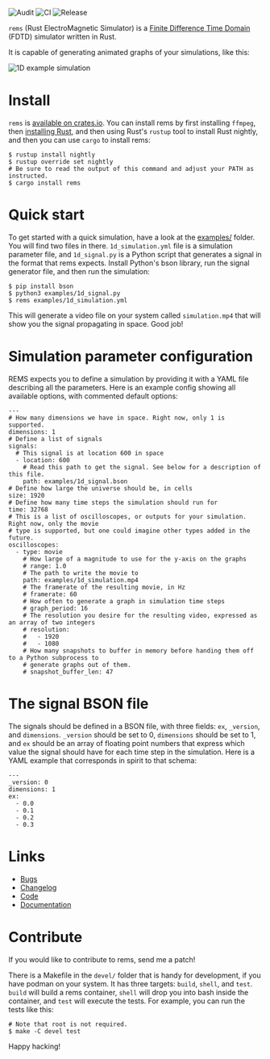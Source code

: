![Audit](https://github.com/bowlofeggs/rems/workflows/Audit/badge.svg?branch=master)
![CI](https://github.com/bowlofeggs/rems/workflows/CI/badge.svg?branch=master)
![Release](https://github.com/bowlofeggs/rems/workflows/Release/badge.svg?branch=master)

```rems``` (Rust ElectroMagnetic Simulator) is a
[Finite Difference Time Domain](https://en.wikipedia.org/wiki/Finite-difference_time-domain_method)
(FDTD) simulator written in Rust.

It is capable of generating animated graphs of your simulations, like this:

![1D example simulation](https://user-images.githubusercontent.com/354506/80891137-14c73400-8c90-11ea-8ffb-af5c53f03a3a.gif)


# Install

```rems``` is [available on crates.io](https://crates.io/crates/rems). You can install rems by first
installing ```ffmpeg```, then [installing Rust](https://www.rust-lang.org/tools/install), and then
using Rust's ```rustup``` tool to install Rust nightly, and then you can use ```cargo``` to install
rems:

```
$ rustup install nightly
$ rustup override set nightly
# Be sure to read the output of this command and adjust your PATH as instructed.
$ cargo install rems
```


# Quick start

To get started with a quick simulation, have a look at the
[examples/](https://github.com/bowlofeggs/rems/blob/master/examples) folder. You will find two files
in there. ```1d_simulation.yml``` file is a simulation parameter file, and ```1d_signal.py``` is a
Python script that generates a signal in the format that rems expects. Install Python's bson
library, run the signal generator file, and then run the simulation:

```
$ pip install bson
$ python3 examples/1d_signal.py
$ rems examples/1d_simulation.yml
```

This will generate a video file on your system called ```simulation.mp4``` that will show you the
signal propagating in space. Good job!


# Simulation parameter configuration

REMS expects you to define a simulation by providing it with a YAML file describing all the
parameters. Here is an example config showing all available options, with commented default
options:

```
---
# How many dimensions we have in space. Right now, only 1 is supported.
dimensions: 1
# Define a list of signals
signals:
  # This signal is at location 600 in space
  - location: 600
    # Read this path to get the signal. See below for a description of this file.
    path: examples/1d_signal.bson
# Define how large the universe should be, in cells
size: 1920
# Define how many time steps the simulation should run for
time: 32768
# This is a list of oscilloscopes, or outputs for your simulation. Right now, only the movie
# type is supported, but one could imagine other types added in the future.
oscilloscopes:
  - type: movie
    # How large of a magnitude to use for the y-axis on the graphs
    # range: 1.0
    # The path to write the movie to
    path: examples/1d_simulation.mp4
    # The framerate of the resulting movie, in Hz
    # framerate: 60
    # How often to generate a graph in simulation time steps
    # graph_period: 16
    # The resolution you desire for the resulting video, expressed as an array of two integers
    # resolution:
    #   - 1920
    #   - 1080
    # How many snapshots to buffer in memory before handing them off to a Python subprocess to
    # generate graphs out of them.
    # snapshot_buffer_len: 47
```

# The signal BSON file

The signals should be defined in a BSON file, with three fields: ```ex```, ```_version```, and
```dimensions```. ```_version``` should be set to 0, ```dimensions``` should be set to 1, and
```ex``` should be an array of floating point numbers that express which value the signal
should have for each time step in the simulation. Here is a YAML example that corresponds in
spirit to that schema:

```
---
_version: 0
dimensions: 1
ex:
  - 0.0
  - 0.1
  - 0.2
  - 0.3
```

# Links

* [Bugs](https://github.com/bowlofeggs/rems/issues)
* [Changelog](https://github.com/bowlofeggs/rems/blob/master/CHANGELOG.md)
* [Code](https://github.com/bowlofeggs/rems)
* [Documentation](https://docs.rs/rems)


# Contribute

If you would like to contribute to rems, send me a patch!

There is a Makefile in the ```devel/``` folder that is handy for development, if you have
podman on your system. It has three targets: `build`, `shell`, and `test`. `build` will build a
rems container, `shell` will drop you into bash inside the container, and `test` will execute the
tests. For example, you can run the tests like this:

```
# Note that root is not required.
$ make -C devel test
```

Happy hacking!
